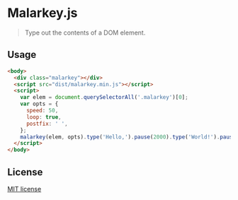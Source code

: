 # Malarkey.js

> Type out the contents of a DOM element.

## Usage

```html
<body>
  <div class="malarkey"></div>
  <script src="dist/malarkey.min.js"></script>
  <script>
    var elem = document.querySelectorAll('.malarkey')[0];
    var opts = {
      speed: 50,
      loop: true,
      postfix: ' ',
    };
    malarkey(elem, opts).type('Hello,').pause(2000).type('World!').pause(2000).clear();
  </script>
</body>
```

## License

[MIT license](https://github.com/yuanqing/malarkey/blob/master/LICENSE)
